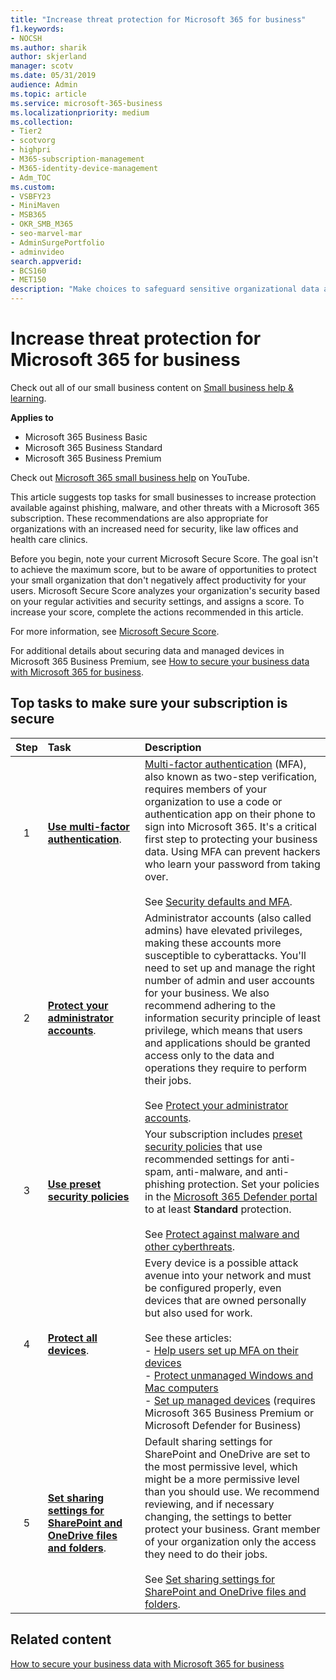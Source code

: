 ```yaml
---
title: "Increase threat protection for Microsoft 365 for business"
f1.keywords:
- NOCSH
ms.author: sharik
author: skjerland
manager: scotv
ms.date: 05/31/2019
audience: Admin
ms.topic: article
ms.service: microsoft-365-business
ms.localizationpriority: medium
ms.collection:
- Tier2
- scotvorg
- highpri
- M365-subscription-management
- M365-identity-device-management
- Adm_TOC
ms.custom:
- VSBFY23
- MiniMaven
- MSB365
- OKR_SMB_M365
- seo-marvel-mar
- AdminSurgePortfolio
- adminvideo
search.appverid:
- BCS160
- MET150
description: "Make choices to safeguard sensitive organizational data against phishing, malware, and other threats."
---
```

# Increase threat protection for Microsoft 365 for business

Check out all of our small business content on [Small business help & learning](https://go.microsoft.com/fwlink/?linkid=2224585).

**Applies to**

- Microsoft 365 Business Basic
- Microsoft 365 Business Standard
- Microsoft 365 Business Premium

Check out [Microsoft 365 small business help](https://go.microsoft.com/fwlink/?linkid=2197659) on YouTube.

This article suggests top tasks for small businesses to increase protection available against phishing, malware, and other threats with a Microsoft 365 subscription. These recommendations are also appropriate for organizations with an increased need for security, like law offices and health care clinics.

Before you begin, note your current Microsoft Secure Score. The goal isn't to achieve the maximum score, but to be aware of opportunities to protect your small organization that don't negatively affect productivity for your users. Microsoft Secure Score analyzes your organization's security based on your regular activities and security settings, and assigns a score. To increase your score, complete the actions recommended in this article.

For more information, see [Microsoft Secure Score](../../security/defender/microsoft-secure-score.md).

For additional details about securing data and managed devices in Microsoft 365 Business Premium, see [How to secure your business data with Microsoft 365 for business](/microsoft-365/business-premium/secure-your-business-data).

## Top tasks to make sure your subscription is secure

| Step | Task | Description |
|:--:|:---|:---|
| 1 | **[Use multi-factor authentication](multi-factor-authentication-microsoft-365.md)**. | [Multi-factor authentication](multi-factor-authentication-microsoft-365.md) (MFA), also known as two-step verification, requires members of your organization to use a code or authentication app on their phone to sign into Microsoft 365. It's a critical first step to protecting your business data. Using MFA can prevent hackers who learn your password from taking over.<br/><br/>See [Security defaults and MFA](../../business-premium/m365bp-turn-on-mfa.md). |
| 2 | **[Protect your administrator accounts](../../business-premium/m365bp-protect-admin-accounts.md)**. | Administrator accounts (also called admins) have elevated privileges, making these accounts more susceptible to cyberattacks. You'll need to set up and manage the right number of admin and user accounts for your business. We also recommend adhering to the information security principle of least privilege, which means that users and applications should be granted access only to the data and operations they require to perform their jobs. <br/><br/>See [Protect your administrator accounts](../../business-premium/m365bp-protect-admin-accounts.md). |
| 3 | **[Use preset security policies](../../business-premium/m365bp-protect-against-malware-cyberthreats.md)**  | Your subscription includes [preset security policies](../../security/office-365-security/preset-security-policies.md) that use recommended settings for anti-spam, anti-malware, and anti-phishing protection. Set your policies in the [Microsoft 365 Defender portal](https://security.microsoft.com) to at least **Standard** protection. <br/><br/>See [Protect against malware and other cyberthreats](../../business-premium/m365bp-protect-against-malware-cyberthreats.md). |
| 4 | **[Protect all devices](../../business-premium/m365bp-set-up-unmanaged-devices.md)**. | Every device is a possible attack avenue into your network and must be configured properly, even devices that are owned personally but also used for work. <br/><br/>See these articles: <br/>- [Help users set up MFA on their devices](https://support.microsoft.com/office/set-up-your-microsoft-365-sign-in-for-multi-factor-authentication-ace1d096-61e5-449b-a875-58eb3d74de14)<br/>- [Protect unmanaged Windows and Mac computers](../../business-premium/m365bp-protect-pcs-macs.md) <br/>- [Set up managed devices](../../business-premium/m365bp-managed-devices-setup.md) (requires Microsoft 365 Business Premium or Microsoft Defender for Business) |
| 5 | **[Set sharing settings for SharePoint and OneDrive files and folders](../../business-premium/m365bp-protect-against-malware-cyberthreats.md)**. | Default sharing settings for SharePoint and OneDrive are set to the most permissive level, which might be a more permissive level than you should use. We recommend reviewing, and if necessary changing, the settings to better protect your business. Grant member of your organization only the access they need to do their jobs. <br/><br/>See [Set sharing settings for SharePoint and OneDrive files and folders](../../business-premium/m365bp-protect-against-malware-cyberthreats.md#set-sharing-settings-for-sharepoint-and-onedrive-files-and-folders). |

## Related content

[How to secure your business data with Microsoft 365 for business](/microsoft-365/business-premium/secure-your-business-data)
